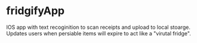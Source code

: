 # fridgifyApp
IOS app with text recoginition to scan receipts and upload to local stoarge. Updates users when persiable items will expire to act like a "virutal fridge".
